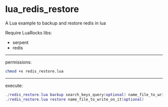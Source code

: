 # lua_redis_restore
A Lua example to backup and restore redis in lua

Require LuaRocks libs:
 - serpent
 - redis

----------- 
permissions:

```bash
chmod +x redis_restore.lua
```

------------
execute:

```lua
./redis_restore.lua backup search_keys_query(optional) name_file_to_write_on_it(optional)
./redis_restore.lua restore name_file_to_write_on_it(optional)
```
